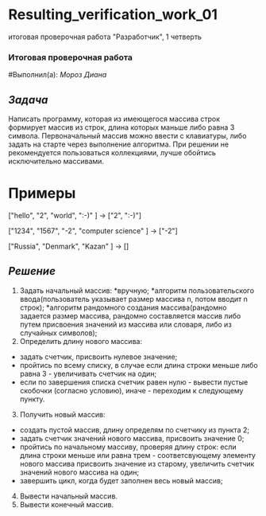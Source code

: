 # Resulting_verification_work_01

итоговая проверочная работа "Разработчик", 1 четверть

### **Итоговая проверочная работа**

#Выполнил(а): *Мороз Диана*

## **_Задача_**

Написать программу, которая из имеющегося массива строк формирует массив из строк, длина которых маньше либо равна 3 символа. Первоначальный массив можно ввести с клавиатуры, либо задать на старте через выполнение алгоритма. При решении не рекомендуется пользоваться коллекциями, лучше обойтись исключительно массивами.

# Примеры
["hello", "2", "world", ":-)" ] -> ["2", ":-)"]

["1234", "1567", "-2", "computer science" ] -> ["-2"]

["Russia", "Denmark", "Kazan" ] -> []


## **_Решение_**
1. Задать начальный массив:
*вручную;
*алгоритм пользовательского ввода(пользователь указывает размер массива n, потом вводит n строк);
*алгоритм рандомного создания массива(рандомно задается размер массива, рандомно составляется массив либо путем присвоения значений из массива или словаря, либо из случайных символов);
2. Определить длину нового массива:
* задать счетчик, присвоить нулевое значение;
* пройтись по всему списку, в случае если длина строки меньше либо равна 3 - увеличивать счетчик на один;
* если по завершения списка счетчик равен нулю - вывести пустые скобочки (согласно условию), иначе - переходим к следующему пункту.
3. Получить новый массив:
* создать пустой массив, длину определям по счетчику из пункта 2;
* задать счетчик значений нового массива, присвоить значение 0;
* пройтись по начальному массиву, проверяя длину строк: если длина строки меньше или равна трем - соответсвующему элементу нового массива присвоить значение из старому, увеличить счетчик значений нового массива на один;
* завершить цикл, когда будет заполнен весь новый массив; 
4. Вывести начальный массив.
5. Вывести конечный массив.

